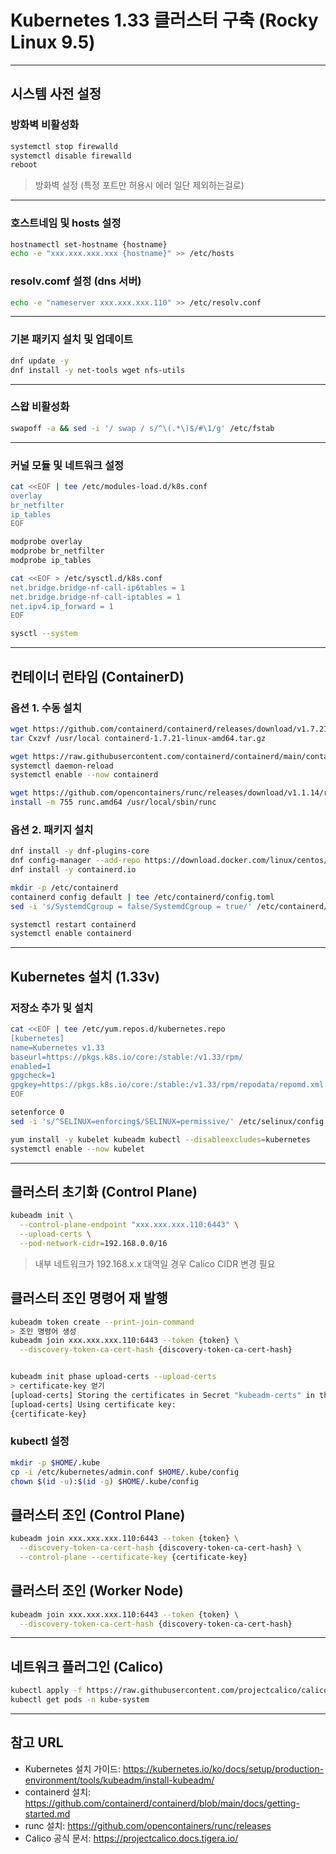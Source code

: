 
# Kubernetes 1.33 클러스터 구축 (Rocky Linux 9.5)

---

## 시스템 사전 설정

### 방화벽 비활성화

```bash
systemctl stop firewalld
systemctl disable firewalld
reboot
```

> 방화벽 설정 (특정 포트만 허용시 에러 일단 제외하는걸로)

---

### 호스트네임 및 hosts 설정

```bash
hostnamectl set-hostname {hostname}
echo -e "xxx.xxx.xxx.xxx {hostname}" >> /etc/hosts
```

### resolv.comf 설정 (dns 서버)

```bash
echo -e "nameserver xxx.xxx.xxx.110" >> /etc/resolv.conf
```

---

### 기본 패키지 설치 및 업데이트

```bash
dnf update -y
dnf install -y net-tools wget nfs-utils
```

---

### 스왑 비활성화

```bash
swapoff -a && sed -i '/ swap / s/^\(.*\)$/#\1/g' /etc/fstab
```

---

### 커널 모듈 및 네트워크 설정

```bash
cat <<EOF | tee /etc/modules-load.d/k8s.conf
overlay
br_netfilter
ip_tables
EOF

modprobe overlay
modprobe br_netfilter
modprobe ip_tables

cat <<EOF > /etc/sysctl.d/k8s.conf
net.bridge.bridge-nf-call-ip6tables = 1
net.bridge.bridge-nf-call-iptables = 1
net.ipv4.ip_forward = 1
EOF

sysctl --system
```

---

## 컨테이너 런타임 (ContainerD)

### 옵션 1. 수동 설치

```bash
wget https://github.com/containerd/containerd/releases/download/v1.7.21/containerd-1.7.21-linux-amd64.tar.gz
tar Cxzvf /usr/local containerd-1.7.21-linux-amd64.tar.gz

wget https://raw.githubusercontent.com/containerd/containerd/main/containerd.service -P /usr/local/lib/systemd/system/
systemctl daemon-reload
systemctl enable --now containerd

wget https://github.com/opencontainers/runc/releases/download/v1.1.14/runc.amd64
install -m 755 runc.amd64 /usr/local/sbin/runc
```

### 옵션 2. 패키지 설치

```bash
dnf install -y dnf-plugins-core
dnf config-manager --add-repo https://download.docker.com/linux/centos/docker-ce.repo
dnf install -y containerd.io

mkdir -p /etc/containerd
containerd config default | tee /etc/containerd/config.toml
sed -i 's/SystemdCgroup = false/SystemdCgroup = true/' /etc/containerd/config.toml

systemctl restart containerd
systemctl enable containerd
```

---

## Kubernetes 설치 (1.33v)

### 저장소 추가 및 설치

```bash
cat <<EOF | tee /etc/yum.repos.d/kubernetes.repo
[kubernetes]
name=Kubernetes v1.33
baseurl=https://pkgs.k8s.io/core:/stable:/v1.33/rpm/
enabled=1
gpgcheck=1
gpgkey=https://pkgs.k8s.io/core:/stable:/v1.33/rpm/repodata/repomd.xml.key
EOF

setenforce 0
sed -i 's/^SELINUX=enforcing$/SELINUX=permissive/' /etc/selinux/config

yum install -y kubelet kubeadm kubectl --disableexcludes=kubernetes
systemctl enable --now kubelet
```

---

## 클러스터 초기화 (Control Plane)

```bash
kubeadm init \
  --control-plane-endpoint "xxx.xxx.xxx.110:6443" \
  --upload-certs \
  --pod-network-cidr=192.168.0.0/16
```

> 내부 네트워크가 192.168.x.x 대역일 경우 Calico CIDR 변경 필요


## 클러스터 조인 명령어 재 발행

```bash
kubeadm token create --print-join-command
> 조인 명령어 생성
kubeadm join xxx.xxx.xxx.110:6443 --token {token} \
  --discovery-token-ca-cert-hash {discovery-token-ca-cert-hash}


kubeadm init phase upload-certs --upload-certs
> certificate-key 얻기
[upload-certs] Storing the certificates in Secret "kubeadm-certs" in the "kube-system" Namespace
[upload-certs] Using certificate key:
{certificate-key}

```


### kubectl 설정

```bash
mkdir -p $HOME/.kube
cp -i /etc/kubernetes/admin.conf $HOME/.kube/config
chown $(id -u):$(id -g) $HOME/.kube/config
```

## 클러스터 조인 (Control Plane)

```bash
kubeadm join xxx.xxx.xxx.110:6443 --token {token} \
  --discovery-token-ca-cert-hash {discovery-token-ca-cert-hash} \
  --control-plane --certificate-key {certificate-key}
```

## 클러스터 조인 (Worker Node)

```bash
kubeadm join xxx.xxx.xxx.110:6443 --token {token} \
  --discovery-token-ca-cert-hash {discovery-token-ca-cert-hash} 
```

---

## 네트워크 플러그인 (Calico)

```bash
kubectl apply -f https://raw.githubusercontent.com/projectcalico/calico/v3.25.0/manifests/calico.yaml
kubectl get pods -n kube-system
```

---

## 참고 URL

- Kubernetes 설치 가이드: https://kubernetes.io/ko/docs/setup/production-environment/tools/kubeadm/install-kubeadm/
- containerd 설치: https://github.com/containerd/containerd/blob/main/docs/getting-started.md
- runc 설치: https://github.com/opencontainers/runc/releases
- Calico 공식 문서: https://projectcalico.docs.tigera.io/

